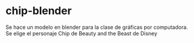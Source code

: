 # chip-blender
Se hace un modelo en blender para la clase de gráficas por computadora. Se elige el personaje Chip de Beauty and the Beast de Disney 
